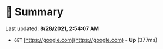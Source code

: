 # 📖 Summary
Last updated: **8/28/2021, 2:54:07 AM**

- `GET` [https://google.com](https://google.com) - **Up** (377ms)

